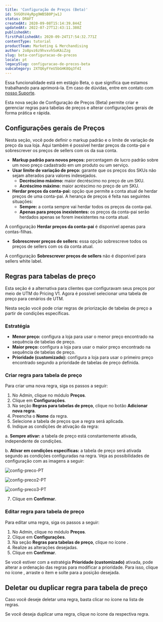 ```yaml
---
title: 'Configuração de Preços (Beta)'
id: 5VGOhV4yRpg9WB5B0Pjw1J
status: DRAFT
createdAt: 2020-09-08T15:14:39.844Z
updatedAt: 2022-07-27T12:43:11.380Z
publishedAt: 
firstPublishedAt: 2020-09-24T17:54:32.771Z
contentType: tutorial
productTeam: Marketing & Merchandising
author: 2o8pvz6z9hvxvhSoKAiZzg
slug: beta-configuracao-de-precos
locale: pt
legacySlug: configuracao-de-precos-beta
subcategory: 2XTQ6yFYeU5bGHK8Qq3f4I
---
```


<div class = "alert alert-info">
  <p>Essa funcionalidade está em estágio Beta, o que significa que estamos trabalhando para aprimorá-la. Em caso de dúvidas, entre em contato com <a href = "https://support.vtex.com/hc/pt-br/requests">nosso Suporte</a>.</p>
</div>

Esta nova seção de Configuração de Preços (Beta) permite criar e gerenciar regras para tabelas de preços e alterar configurações gerais de forma prática e rápida. 

## Configurações gerais de Preços

Nesta seção, você pode definir o markup padrão e o limite de variação de preço da sua loja. Aqui também é possível herdar preços da conta-pai e sobrescrever os preços de sellers com os da sua conta.

- **Markup padrão para novos preços:** percentagem de lucro padrão sobre um novo preço cadastrado em um produto ou um serviço.
- **Usar limite de variação de preço:** garante que os preços dos SKUs não sejam alterados para valores indesejados.
  - **Decréscimo máximo:** maior decréscimo no preço de um SKU.
  - **Acréscimo máximo:** maior acréscimo no preço de um SKU.
- **Herdar preços da conta-pai:** opção que permite a conta atual de herdar preços de uma conta-pai. A herança de preços é feita nas seguintes situações:
  - **Sempre:** a conta sempre vai herdar todos os preços da conta-pai.
  - **Apenas para preços inexistentes:** os preços da conta-pai serão herdados apenas se forem inexistentes na conta atual.

<div class = "alet alert-info">
  <p>A configuração <b>Herdar preços da conta-pai</b> é disponível apenas para contas-filhas.</p>
</div>

- **Sobrescrever preços de sellers:** essa opção sobrescreve todos os preços de sellers com os da conta atual.

<div class = "alert alert-info">
  <p>A configuração <b>Sobrescrever preços de sellers</b> não é disponível para sellers white label.</p>
</div>

## Regras para tabelas de preço

<div class = “alert alert-warning”>
  <p>Esta seção é a alternativa para clientes que configuravam seus preços por meio de UTM do Pricing V1. Agora é possível selecionar uma tabela de preço para cenários de UTM.</p>
</div>

Nesta seção você pode criar regras de priorização de tabelas de preço a partir de condições específicas.

### Estratégia

- **Menor preço:** configura a loja para usar o menor preço encontrado na sequência de tabelas de preço.
- **Maior preço:** configura a loja para usar o maior preço encontrado na sequência de tabelas de preço.
- **Prioridade (customizado):** configura a loja para usar o primeiro preço encontrado segundo a prioridade de tabelas de preço definida.

### Criar regra para tabela de preço

Para criar uma nova regra, siga os passos a seguir:

1. No Admin, clique no módulo **Preços**.
2. Clique em **Configurações**.
3. Na seção **Regras para tabelas de preço**, clique no botão **Adicionar nova regra**.
4. Preencha o **Nome** da regra.
5. Selecione a tabela de preços que a regra será aplicada.
6. Indique as condições de ativação da regra:

  a. **Sempre ativar:** a tabela de preço está constantemente ativada, independente de condições.

  b. **Ativar em condições específicas:** a tabela de preço será ativada segundo as condições configuradas na regra. Veja as possibilidades de configuração com as imagens a seguir:

  ![config-preco-PT](//images.ctfassets.net/alneenqid6w5/4U3RNX4VaQm3EPUO3JX0Pu/d8ef577cd574c3bf765b38c63f08bd7b/config-preco-PT.png)

  ![config-preco2-PT](//images.ctfassets.net/alneenqid6w5/3RYREfiFKxAPqodf8uCAy6/3500e92785edeef7184e5f4f273f1f38/config-preco2-PT.png)

  ![config-preco3-PT](//images.ctfassets.net/alneenqid6w5/56mqdIxfxQMDOzzod8Juc5/e14da5f91d1b77a354ee9319ab5d6470/config-preco3-PT.png)

7. Clique em **Confirmar**. 

### Editar regra para tabela de preço

Para editar uma regra, siga os passos a seguir:

1. No Admin, clique no módulo **Preços**.
2. Clique em **Configurações**.
3. Na seção **Regras para tabelas de preço**, clique no ícone <i class="fas fa-pen"></i>.
4. Realize as alterações desejadas.
5. Clique em **Confirmar**.

Se você estiver com a estratégia **Prioridade (customizado)** ativada, pode alterar a ordenação das regras para modificar a prioridade. Para isso, clique no ícone <i class="fas fa-grip-vertical" title = "arrastar vertical"></i>, arraste o item e solte para a posição desejada.

## Deletar ou duplicar regra para tabela de preço

Caso você deseje deletar uma regra, basta clicar no ícone <i class="fas fa-trash-alt" title = "lixeira"></i> na lista de regras. 

Se você deseja duplicar uma regra, clique no ícone <i class="fas fa-clone" title = "clonar"></i> da respectiva regra.

